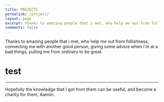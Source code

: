 ```yaml
---
title: PROJECTS
permalink: /project/
layout: page
excerpt: Thanks to amazing people that i met, who help me out from follishness, connecting me with another good person, giving some advice when i'm at a bad things, pulling me from ordinary to be great.
comments: false
---
```


Thanks to amazing people that i met, who help me out from follishness, connecting me with another good person, giving some advice when i'm at a bad things, pulling me from ordinary to be great.

# test

<hr>

Hopefully the knowledge that I got from them can be useful, and become a charity for them, Aamiin.
